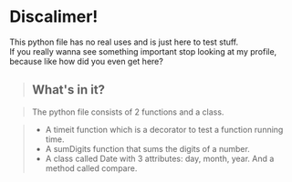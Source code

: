 
# Discalimer!

This python file has no real uses and is just here to test stuff.  
If you really wanna see something important stop looking at my profile, because like how did you even get here?

>## What's in it?
  
>The python file consists of 2 functions and a class.  

>- A timeit function which is a decorator to test a function running time.  
>- A sumDigits function that sums the digits of a number.  
>- A class called Date with 3 attributes: day, month, year. And a method called compare.
